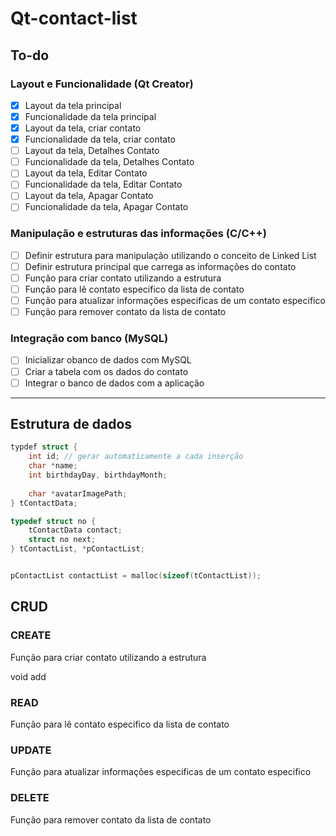 # Qt-contact-list

## To-do

### Layout e Funcionalidade (Qt Creator)

- [x] Layout da tela principal
- [x] Funcionalidade da tela principal
- [x] Layout da tela, criar contato
- [x] Funcionalidade da tela, criar contato
- [ ] Layout da tela, Detalhes Contato
- [ ] Funcionalidade da tela, Detalhes Contato
- [ ] Layout da tela, Editar Contato
- [ ] Funcionalidade da tela, Editar Contato
- [ ] Layout da tela, Apagar Contato
- [ ] Funcionalidade da tela, Apagar Contato

### Manipulação e estruturas das informações (C/C++)

- [ ] Definir estrutura para manipulação utilizando o conceito de Linked List 
- [ ] Definir estrutura principal que carrega as informações do contato
- [ ] Função para criar contato utilizando a estrutura
- [ ] Função para lê contato especifico da lista de contato
- [ ] Função para atualizar informações especificas de um contato especifico
- [ ] Função para remover contato da lista de contato

### Integração com banco (MySQL)

- [ ] Inicializar obanco de dados com MySQL
- [ ] Criar a tabela com os dados do contato
- [ ] Integrar o banco de dados com a aplicação

---

<!-- Create struct with linked list -->

## Estrutura de dados

```c
typdef struct {
    int id; // gerar automaticamente a cada inserção
	char *name;
	int birthdayDay, birthdayMonth;
	
	char *avatarImagePath;
} tContactData;

typedef struct no {
    tContactData contact;
    struct no next;
} tContactList, *pContactList;


pContactList contactList = malloc(sizeof(tContactList));

```

<!-- Insertion of elements based on algorithm by insertion -->

## CRUD

### CREATE
Função para criar contato utilizando a estrutura

void add

### READ
Função para lê contato especifico da lista de contato

### UPDATE
Função para atualizar informações especificas de um contato especifico

### DELETE
Função para remover contato da lista de contato
